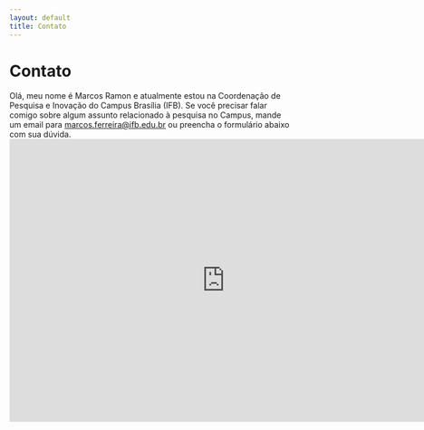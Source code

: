 ```yaml
---
layout: default
title: Contato
---
```


  <h1 class="pageTitle">Contato</h1>
  Olá, meu nome é Marcos Ramon e atualmente estou na Coordenação de Pesquisa e Inovação do Campus Brasília (IFB).
  Se você precisar falar comigo sobre algum assunto relacionado à pesquisa no Campus, mande um email para <a href="mailto:marcos.ferreira@ifb.edu.br">marcos.ferreira@ifb.edu.br</a> ou preencha o formulário abaixo com sua dúvida.<br>
    
  <iframe src="https://docs.google.com/forms/d/e/1FAIpQLSef05GBRy-PmrcESmCUp36Lmh0Hcs0rb98Uim2N7Dg1We9xKQ/viewform?embedded=true" width="760" height="500" frameborder="0" marginheight="0" marginwidth="0">Carregando…</iframe>
